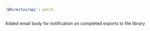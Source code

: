 ```yaml
---
'@directus/api': patch
---
```


Added email body for notification on completed exports to file library
